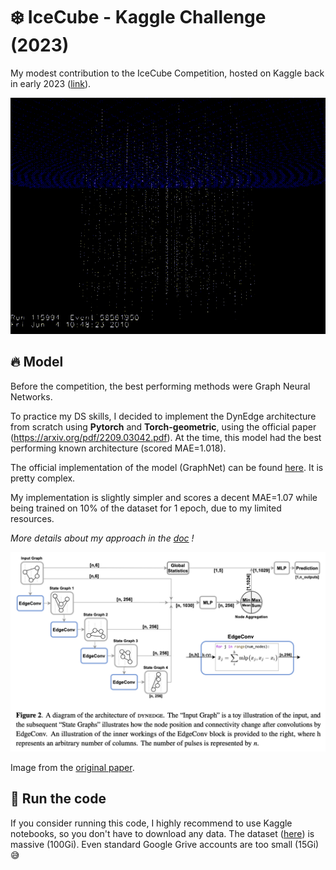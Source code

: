 # :snowflake: IceCube - Kaggle Challenge (2023)

My modest contribution to the IceCube Competition, hosted on Kaggle back in early 2023 ([link](https://www.kaggle.com/competitions/icecube-neutrinos-in-deep-ice/overview)).

[![A mushroom-head robot](assets/img/detection.gif 'A detection example')](https://www.kaggle.com/competitions/icecube-neutrinos-in-deep-ice/discussion/381166)

## :fire: Model

Before the competition, the best performing methods were Graph Neural Networks.

To practice my DS skills, I decided to implement the DynEdge architecture from scratch using **Pytorch** and **Torch-geometric**, using the official paper (https://arxiv.org/pdf/2209.03042.pdf). At the time, this model had the best performing known architecture (scored MAE=1.018).

The official implementation of the model (GraphNet) can be found [here](https://github.com/graphnet-team/graphnet). It is pretty complex.

My implementation is slightly simpler and scores a decent MAE=1.07 while being trained on 10% of the dataset for 1 epoch, due to my limited resources.

*More details about my approach in the [doc](./doc/README.md) !*

[![Model architecture](./assets/img/model.png 'A detection example')](https://arxiv.org/pdf/2209.03042.pdf)

Image from the [original paper](https://arxiv.org/pdf/2209.03042.pdf).

## :rocket: Run the code

If you consider running this code, I highly recommend to use Kaggle notebooks, so you don't have to download any data. The dataset ([here](https://www.kaggle.com/competitions/icecube-neutrinos-in-deep-ice/data)) is massive (100Gi). Even standard Google Grive accounts are too small (15Gi) :sweat_smile:

